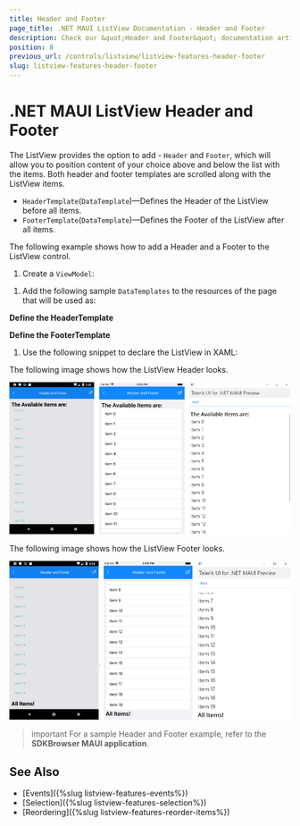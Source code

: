 ```yaml
---
title: Header and Footer
page_title: .NET MAUI ListView Documentation - Header and Footer
description: Check our &quot;Header and Footer&quot; documentation article for Telerik ListView for .NET MAUI
position: 8
previous_url: /controls/listview/listview-features-header-footer
slug: listview-features-header-footer
---
```


# .NET MAUI ListView Header and Footer

The ListView provides the option to add - `Header` and `Footer`, which will allow you to position content of your choice above and below the list with the items. Both header and footer templates are scrolled along with the ListView items.

* `HeaderTemplate`(`DataTemplate`)&mdash;Defines the Header of the ListView before all items.
* `FooterTemplate`(`DataTemplate`)&mdash;Defines the Footer of the ListView after all items.

The following example shows how to add a Header and a Footer to the ListView control.

1. Create a `ViewModel`:

 <snippet id='listview-features-header-and-footer-viewmodel'/>

1. Add the following sample `DataTemplates` to the resources of the page that will be used as:

  **Define the HeaderTemplate**

 <snippet id='listview-features-header-template-xaml'/>

 **Define the FooterTemplate**

 <snippet id='listview-features-footer-template-xaml'/>

1. Use the following snippet to declare the ListView in XAML:

 <snippet id='listview-features-header-and-footer-xaml'/>

The following image shows how the ListView Header looks.

![ListView Header Template](images/listview-features-header-template.png "[RadListView Footer Template")

The following image shows how the ListView Footer looks.

![ListView Footer Template](images/listview-features-footer-template.png "[RadListView Footer Template")

>important For a sample Header and Footer example, refer to the **SDKBrowser MAUI application**.

## See Also

- [Events]({%slug listview-features-events%})
- [Selection]({%slug listview-features-selection%})
- [Reordering]({%slug listview-features-reorder-items%})
